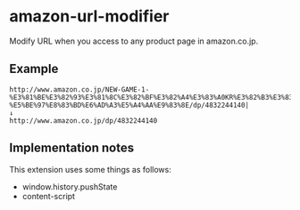 # amazon-url-modifier
Modify URL when you access to any product page in amazon.co.jp.

## Example
```
http://www.amazon.co.jp/NEW-GAME-1-%E3%81%BE%E3%82%93%E3%81%8C%E3%82%BF%E3%82%A4%E3%83%A0KR%E3%82%B3%E3%83%9F%E3%83%83%E3%82%AF%E3%82%B9-%E5%BE%97%E8%83%BD%E6%AD%A3%E5%A4%AA%E9%83%8E/dp/4832244140|
↓
http://www.amazon.co.jp/dp/4832244140
```

## Implementation notes
This extension uses some things as follows:

* window.history.pushState
* content-script
